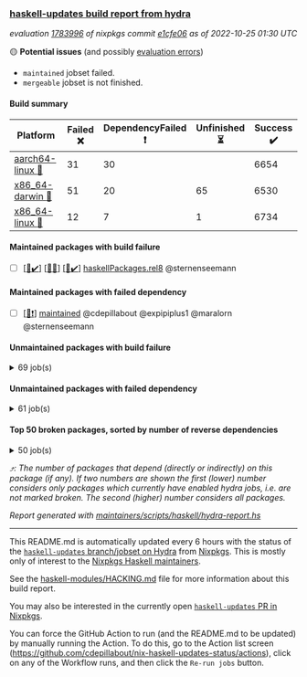 ### [haskell-updates build report from hydra](https://hydra.nixos.org/jobset/nixpkgs/haskell-updates)
*evaluation [1783996](https://hydra.nixos.org/eval/1783996) of nixpkgs commit [e1cfe06](https://github.com/NixOS/nixpkgs/commits/e1cfe064a88da8571044ad13b4c84d021cc6695a) as of 2022-10-25 01:30 UTC*

:yellow_circle: **Potential issues** (and possibly [evaluation errors](https://hydra.nixos.org/jobset/nixpkgs/haskell-updates))
  * `maintained` jobset failed.
  * `mergeable` jobset is not finished.

#### Build summary

 | Platform | Failed :x: | DependencyFailed :heavy_exclamation_mark: | Unfinished :hourglass_flowing_sand: | Success :heavy_check_mark: | 
 | --- | --- | --- | --- | --- | 
 | [aarch64-linux :iphone:](https://hydra.nixos.org/eval/1783996?filter=.aarch64-linux) | 31 | 30 |  | 6654 | 
 | [x86_64-darwin :apple:](https://hydra.nixos.org/eval/1783996?filter=.x86_64-darwin) | 51 | 20 | 65 | 6530 | 
 | [x86_64-linux :penguin:](https://hydra.nixos.org/eval/1783996?filter=.x86_64-linux) | 12 | 7 | 1 | 6734 | 
#### Maintained packages with build failure
- [ ] [[:iphone::heavy_check_mark:]](https://hydra.nixos.org/build/196421807) [[:apple::x:]](https://hydra.nixos.org/build/196413209) [[:penguin::heavy_check_mark:]](https://hydra.nixos.org/build/196423566) [haskellPackages.rel8](https://hydra.nixos.org/eval/1783996?filter=haskellPackages.rel8) @sternenseemann
#### Maintained packages with failed dependency
- [ ] [[:penguin::heavy_exclamation_mark:]](https://hydra.nixos.org/build/196426878) [maintained](https://hydra.nixos.org/eval/1783996?filter=maintained) @cdepillabout @expipiplus1 @maralorn @sternenseemann
#### Unmaintained packages with build failure
<details><summary>69 job(s) </summary>

- [ ] [[:iphone::x:]](https://hydra.nixos.org/build/196419181) [[:apple::heavy_check_mark:]](https://hydra.nixos.org/build/196410503) [[:penguin::heavy_check_mark:]](https://hydra.nixos.org/build/196413801) [haskellPackages.OrderedBits](https://hydra.nixos.org/eval/1783996?filter=haskellPackages.OrderedBits)  :arrow_heading_up: 5 | 36
- [ ] [[:iphone::heavy_check_mark:]](https://hydra.nixos.org/build/196404777) [[:apple::x:]](https://hydra.nixos.org/build/196416838) [[:penguin::heavy_check_mark:]](https://hydra.nixos.org/build/196420870) [haskellPackages.persistent-postgresql](https://hydra.nixos.org/eval/1783996?filter=haskellPackages.persistent-postgresql)  :arrow_heading_up: 5 | 24
- [ ] [[:iphone::x:]](https://hydra.nixos.org/build/196410164) [[:apple::heavy_check_mark:]](https://hydra.nixos.org/build/196411832) [[:penguin::heavy_check_mark:]](https://hydra.nixos.org/build/196412240) [haskellPackages.hw-json-simd](https://hydra.nixos.org/eval/1783996?filter=haskellPackages.hw-json-simd)  :arrow_heading_up: 4 | 8
- [ ] [[:iphone::x:]](https://hydra.nixos.org/build/196404666) [[:apple::heavy_check_mark:]](https://hydra.nixos.org/build/196419446) [[:penguin::heavy_check_mark:]](https://hydra.nixos.org/build/196404874) [haskellPackages.hw-simd](https://hydra.nixos.org/eval/1783996?filter=haskellPackages.hw-simd)  :arrow_heading_up: 4 | 8
- [ ] [[:iphone::x:]](https://hydra.nixos.org/build/196424852) [[:apple::x:]](https://hydra.nixos.org/build/196404831) [[:penguin::x:]](https://hydra.nixos.org/build/196419990) [haskellPackages.country](https://hydra.nixos.org/eval/1783996?filter=haskellPackages.country)  :arrow_heading_up: 2 | 2
- [ ] [[:iphone::x:]](https://hydra.nixos.org/build/196416598) [[:apple::heavy_check_mark:]](https://hydra.nixos.org/build/196421182) [[:penguin::heavy_check_mark:]](https://hydra.nixos.org/build/196423117) [haskellPackages.long-double](https://hydra.nixos.org/eval/1783996?filter=haskellPackages.long-double)  :arrow_heading_up: 2 | 2
- [ ] [[:iphone::x:]](https://hydra.nixos.org/build/196414531) [[:apple::x:]](https://hydra.nixos.org/build/196416009) [[:penguin::x:]](https://hydra.nixos.org/build/196412909) [haskellPackages.om-http](https://hydra.nixos.org/eval/1783996?filter=haskellPackages.om-http)  :arrow_heading_up: 2 | 2
- [ ] [[:iphone::x:]](https://hydra.nixos.org/build/196410842) [[:apple::x:]](https://hydra.nixos.org/build/196409180) [[:penguin::heavy_check_mark:]](https://hydra.nixos.org/build/196421434) [haskellPackages.quic](https://hydra.nixos.org/eval/1783996?filter=haskellPackages.quic)  :arrow_heading_up: 2 | 2
- [ ] [[:iphone::x:]](https://hydra.nixos.org/build/196406329) [[:apple::heavy_check_mark:]](https://hydra.nixos.org/build/196406423) [[:penguin::heavy_check_mark:]](https://hydra.nixos.org/build/196424340) [haskellPackages.freetype2](https://hydra.nixos.org/eval/1783996?filter=haskellPackages.freetype2)  :arrow_heading_up: 1 | 8
- [ ] [[:iphone::x:]](https://hydra.nixos.org/build/196409748) [[:apple::x:]](https://hydra.nixos.org/build/196406980) [[:penguin::x:]](https://hydra.nixos.org/build/196414889) [haskellPackages.union](https://hydra.nixos.org/eval/1783996?filter=haskellPackages.union)  :arrow_heading_up: 1 | 3
- [ ] [[:iphone::x:]](https://hydra.nixos.org/build/196419959) [[:apple::x:]](https://hydra.nixos.org/build/196405842) [[:penguin::heavy_check_mark:]](https://hydra.nixos.org/build/196420157) [haskellPackages.easytensor](https://hydra.nixos.org/eval/1783996?filter=haskellPackages.easytensor)  :arrow_heading_up: 1 | 1
- [ ] [[:iphone::x:]](https://hydra.nixos.org/build/196421209) [[:apple::x:]](https://hydra.nixos.org/build/196417133) [[:penguin::x:]](https://hydra.nixos.org/build/196414810) [haskellPackages.hoauth2-providers](https://hydra.nixos.org/eval/1783996?filter=haskellPackages.hoauth2-providers)  :arrow_heading_up: 1 | 1
- [ ] [[:iphone::x:]](https://hydra.nixos.org/build/196407823) [[:apple::heavy_check_mark:]](https://hydra.nixos.org/build/196413034) [[:penguin::heavy_check_mark:]](https://hydra.nixos.org/build/196419521) [haskellPackages.nlopt-haskell](https://hydra.nixos.org/eval/1783996?filter=haskellPackages.nlopt-haskell)  :arrow_heading_up: 1 | 1
- [ ] [[:iphone::heavy_check_mark:]](https://hydra.nixos.org/build/196404810) [[:apple::x:]](https://hydra.nixos.org/build/196411527) [[:penguin::heavy_check_mark:]](https://hydra.nixos.org/build/196417910) [haskellPackages.om-time](https://hydra.nixos.org/eval/1783996?filter=haskellPackages.om-time)  :arrow_heading_up: 1 | 1
- [ ] [[:iphone::x:]](https://hydra.nixos.org/build/196423680) [[:apple::hourglass_flowing_sand:]](https://hydra.nixos.org/build/196422816) [[:penguin::heavy_check_mark:]](https://hydra.nixos.org/build/196421172) [haskellPackages.swisstable](https://hydra.nixos.org/eval/1783996?filter=haskellPackages.swisstable)  :arrow_heading_up: 1 | 1
- [ ] [[:iphone::x:]](https://hydra.nixos.org/build/196405687) [[:apple::heavy_check_mark:]](https://hydra.nixos.org/build/196408197) [[:penguin::heavy_check_mark:]](https://hydra.nixos.org/build/196422914) [haskellPackages.unicode-properties](https://hydra.nixos.org/eval/1783996?filter=haskellPackages.unicode-properties)  :arrow_heading_up: 1 | 1
- [ ] [[:iphone::x:]](https://hydra.nixos.org/build/196414378) [[:apple::heavy_check_mark:]](https://hydra.nixos.org/build/196413912) [[:penguin::heavy_check_mark:]](https://hydra.nixos.org/build/196410936) [haskellPackages.flatparse](https://hydra.nixos.org/eval/1783996?filter=haskellPackages.flatparse)  :arrow_heading_up: 0 | 15
- [ ] [[:iphone::x:]](https://hydra.nixos.org/build/196411763) [[:apple::x:]](https://hydra.nixos.org/build/196417019) [[:penguin::x:]](https://hydra.nixos.org/build/196405427) [haskellPackages.incipit](https://hydra.nixos.org/eval/1783996?filter=haskellPackages.incipit)  :arrow_heading_up: 0 | 11
- [ ] [[:iphone::heavy_check_mark:]](https://hydra.nixos.org/build/196405726) [[:apple::x:]](https://hydra.nixos.org/build/196420513) [[:penguin::heavy_check_mark:]](https://hydra.nixos.org/build/196421587) [haskellPackages.PyF](https://hydra.nixos.org/eval/1783996?filter=haskellPackages.PyF)  :arrow_heading_up: 0 | 4
- [ ] [[:iphone::heavy_check_mark:]](https://hydra.nixos.org/build/196404311) [[:apple::x:]](https://hydra.nixos.org/build/196404661) [[:penguin::heavy_check_mark:]](https://hydra.nixos.org/build/196404870) [haskellPackages.hmidi](https://hydra.nixos.org/eval/1783996?filter=haskellPackages.hmidi)  :arrow_heading_up: 0 | 4
- [ ] [[:iphone::heavy_check_mark:]](https://hydra.nixos.org/build/196404780) [[:apple::x:]](https://hydra.nixos.org/build/196406613) [[:penguin::heavy_check_mark:]](https://hydra.nixos.org/build/196407410) [haskellPackages.json-rpc](https://hydra.nixos.org/eval/1783996?filter=haskellPackages.json-rpc)  :arrow_heading_up: 0 | 2
- [ ] [[:iphone::heavy_check_mark:]](https://hydra.nixos.org/build/196414516) [[:apple::x:]](https://hydra.nixos.org/build/196405282) [[:penguin::heavy_check_mark:]](https://hydra.nixos.org/build/196409937) [haskellPackages.posix-socket](https://hydra.nixos.org/eval/1783996?filter=haskellPackages.posix-socket)  :arrow_heading_up: 0 | 2
- [ ] [[:iphone::heavy_check_mark:]](https://hydra.nixos.org/build/196420329) [[:apple::x:]](https://hydra.nixos.org/build/196420237) [[:penguin::heavy_check_mark:]](https://hydra.nixos.org/build/196415426) [haskellPackages.hamid](https://hydra.nixos.org/eval/1783996?filter=haskellPackages.hamid)  :arrow_heading_up: 0 | 1
- [ ] [[:iphone::heavy_check_mark:]](https://hydra.nixos.org/build/196421142) [[:apple::x:]](https://hydra.nixos.org/build/196406128) [[:penguin::heavy_check_mark:]](https://hydra.nixos.org/build/196414969) [haskellPackages.hmatrix-morpheus](https://hydra.nixos.org/eval/1783996?filter=haskellPackages.hmatrix-morpheus)  :arrow_heading_up: 0 | 1
- [ ] [[:iphone::heavy_check_mark:]](https://hydra.nixos.org/build/196414104) [[:apple::x:]](https://hydra.nixos.org/build/196419330) [[:penguin::heavy_check_mark:]](https://hydra.nixos.org/build/196405530) [haskellPackages.huckleberry](https://hydra.nixos.org/eval/1783996?filter=haskellPackages.huckleberry)  :arrow_heading_up: 0 | 1
- [ ] [[:iphone::x:]](https://hydra.nixos.org/build/196409957) [[:apple::heavy_check_mark:]](https://hydra.nixos.org/build/196410800) [[:penguin::heavy_check_mark:]](https://hydra.nixos.org/build/196406050) [haskellPackages.picosat](https://hydra.nixos.org/eval/1783996?filter=haskellPackages.picosat)  :arrow_heading_up: 0 | 1
- [ ] [[:iphone::heavy_check_mark:]](https://hydra.nixos.org/build/196422932) [[:apple::x:]](https://hydra.nixos.org/build/196417135) [[:penguin::heavy_check_mark:]](https://hydra.nixos.org/build/196404538) [haskellPackages.select](https://hydra.nixos.org/eval/1783996?filter=haskellPackages.select)  :arrow_heading_up: 0 | 1
- [ ] [[:iphone::heavy_check_mark:]](https://hydra.nixos.org/build/196422763) [[:apple::x:]](https://hydra.nixos.org/build/196404284) [[:penguin::heavy_check_mark:]](https://hydra.nixos.org/build/196421351) [haskellPackages.sysinfo](https://hydra.nixos.org/eval/1783996?filter=haskellPackages.sysinfo)  :arrow_heading_up: 0 | 1
- [ ] [[:iphone::heavy_check_mark:]](https://hydra.nixos.org/build/196405836) [[:apple::x:]](https://hydra.nixos.org/build/196404298) [[:penguin::heavy_check_mark:]](https://hydra.nixos.org/build/196407756) [haskellPackages.FractalArt](https://hydra.nixos.org/eval/1783996?filter=haskellPackages.FractalArt) 
- [ ] [[:iphone::x:]](https://hydra.nixos.org/build/196405484) [[:apple::heavy_check_mark:]](https://hydra.nixos.org/build/196407541) [[:penguin::heavy_check_mark:]](https://hydra.nixos.org/build/196409984) [haskellPackages.HsASA](https://hydra.nixos.org/eval/1783996?filter=haskellPackages.HsASA) 
- [ ] [[:iphone::x:]](https://hydra.nixos.org/build/196415896) [[:apple::x:]](https://hydra.nixos.org/build/196417770) [[:penguin::x:]](https://hydra.nixos.org/build/196413483) [haskellPackages.brick-panes](https://hydra.nixos.org/eval/1783996?filter=haskellPackages.brick-panes) 
- [ ] [[:iphone::heavy_check_mark:]](https://hydra.nixos.org/build/196414727) [[:apple::x:]](https://hydra.nixos.org/build/196417614) [[:penguin::heavy_check_mark:]](https://hydra.nixos.org/build/196422839) [haskellPackages.chiphunk](https://hydra.nixos.org/eval/1783996?filter=haskellPackages.chiphunk) 
- [ ] [[:iphone::x:]](https://hydra.nixos.org/build/196414618) [[:apple::heavy_check_mark:]](https://hydra.nixos.org/build/196407281) [[:penguin::heavy_check_mark:]](https://hydra.nixos.org/build/196410128) [haskellPackages.comfort-fftw](https://hydra.nixos.org/eval/1783996?filter=haskellPackages.comfort-fftw) 
- [ ] [[:iphone::heavy_check_mark:]](https://hydra.nixos.org/build/196406840) [[:apple::x:]](https://hydra.nixos.org/build/196412815) [[:penguin::heavy_check_mark:]](https://hydra.nixos.org/build/196420983) [haskellPackages.fudgets](https://hydra.nixos.org/eval/1783996?filter=haskellPackages.fudgets) 
- [ ] [[:apple::x:]](https://hydra.nixos.org/build/196409032) [haskellPackages.gi-gtkosxapplication](https://hydra.nixos.org/eval/1783996?filter=haskellPackages.gi-gtkosxapplication) 
- [ ] [[:iphone::x:]](https://hydra.nixos.org/build/196411975) [[:penguin::heavy_check_mark:]](https://hydra.nixos.org/build/196415100) [haskellPackages.gnome-keyring](https://hydra.nixos.org/eval/1783996?filter=haskellPackages.gnome-keyring) 
- [ ] [[:apple::x:]](https://hydra.nixos.org/build/196411014) [haskellPackages.gtk-mac-integration](https://hydra.nixos.org/eval/1783996?filter=haskellPackages.gtk-mac-integration) 
- [ ] [[:iphone::heavy_check_mark:]](https://hydra.nixos.org/build/196406571) [[:apple::x:]](https://hydra.nixos.org/build/196419762) [[:penguin::heavy_check_mark:]](https://hydra.nixos.org/build/196423902) [haskellPackages.gtk-traymanager](https://hydra.nixos.org/eval/1783996?filter=haskellPackages.gtk-traymanager) 
- [ ] [[:iphone::heavy_check_mark:]](https://hydra.nixos.org/build/196404881) [[:apple::x:]](https://hydra.nixos.org/build/196405673) [[:penguin::heavy_check_mark:]](https://hydra.nixos.org/build/196418904) [haskellPackages.hasql-th](https://hydra.nixos.org/eval/1783996?filter=haskellPackages.hasql-th) 
- [ ] [[:iphone::heavy_check_mark:]](https://hydra.nixos.org/build/196423052) [[:apple::x:]](https://hydra.nixos.org/build/196414907) [[:penguin::heavy_check_mark:]](https://hydra.nixos.org/build/196416429) [haskellPackages.hid](https://hydra.nixos.org/eval/1783996?filter=haskellPackages.hid) 
- [ ] [[:iphone::heavy_check_mark:]](https://hydra.nixos.org/build/196415496) [[:apple::x:]](https://hydra.nixos.org/build/196405774) [[:penguin::heavy_check_mark:]](https://hydra.nixos.org/build/196415190) [haskellPackages.highlight](https://hydra.nixos.org/eval/1783996?filter=haskellPackages.highlight) 
- [ ] [[:iphone::x:]](https://hydra.nixos.org/build/196406900) [[:apple::hourglass_flowing_sand:]](https://hydra.nixos.org/build/196411967) [[:penguin::x:]](https://hydra.nixos.org/build/196404695) [haskellPackages.hslua-list](https://hydra.nixos.org/eval/1783996?filter=haskellPackages.hslua-list) 
- [ ] [[:iphone::heavy_check_mark:]](https://hydra.nixos.org/build/196419952) [[:apple::x:]](https://hydra.nixos.org/build/196408502) [[:penguin::heavy_check_mark:]](https://hydra.nixos.org/build/196404381) [haskellPackages.hsshellscript](https://hydra.nixos.org/eval/1783996?filter=haskellPackages.hsshellscript) 
- [ ] [[:iphone::x:]](https://hydra.nixos.org/build/196413166) [[:apple::x:]](https://hydra.nixos.org/build/196406507) [[:penguin::x:]](https://hydra.nixos.org/build/196413743) [haskellPackages.hxmppc](https://hydra.nixos.org/eval/1783996?filter=haskellPackages.hxmppc) 
- [ ] [[:iphone::heavy_check_mark:]](https://hydra.nixos.org/build/196417965) [[:apple::x:]](https://hydra.nixos.org/build/196409735) [[:penguin::heavy_check_mark:]](https://hydra.nixos.org/build/196422092) [haskellPackages.ipcvar](https://hydra.nixos.org/eval/1783996?filter=haskellPackages.ipcvar) 
- [ ] [[:iphone::x:]](https://hydra.nixos.org/build/196420225) [[:apple::heavy_check_mark:]](https://hydra.nixos.org/build/196421431) [[:penguin::heavy_check_mark:]](https://hydra.nixos.org/build/196420524) [haskellPackages.jammittools](https://hydra.nixos.org/eval/1783996?filter=haskellPackages.jammittools) 
- [ ] [[:apple::x:]](https://hydra.nixos.org/build/196406605) [haskellPackages.kqueue](https://hydra.nixos.org/eval/1783996?filter=haskellPackages.kqueue) 
- [ ] [[:iphone::heavy_check_mark:]](https://hydra.nixos.org/build/196423701) [[:apple::x:]](https://hydra.nixos.org/build/196418472) [[:penguin::heavy_check_mark:]](https://hydra.nixos.org/build/196424451) [haskellPackages.linux-framebuffer](https://hydra.nixos.org/eval/1783996?filter=haskellPackages.linux-framebuffer) 
- [ ] [[:iphone::heavy_check_mark:]](https://hydra.nixos.org/build/196415646) [[:apple::x:]](https://hydra.nixos.org/build/196413167) [[:penguin::heavy_check_mark:]](https://hydra.nixos.org/build/196414637) [haskellPackages.mediawiki2latex](https://hydra.nixos.org/eval/1783996?filter=haskellPackages.mediawiki2latex) 
- [ ] [[:iphone::heavy_check_mark:]](https://hydra.nixos.org/build/196419744) [[:apple::x:]](https://hydra.nixos.org/build/196413047) [[:penguin::heavy_check_mark:]](https://hydra.nixos.org/build/196412621) [haskellPackages.memfd](https://hydra.nixos.org/eval/1783996?filter=haskellPackages.memfd) 
- [ ] [[:iphone::heavy_check_mark:]](https://hydra.nixos.org/build/196421754) [[:apple::x:]](https://hydra.nixos.org/build/196409698) [[:penguin::heavy_check_mark:]](https://hydra.nixos.org/build/196411825) [haskellPackages.mercury-api](https://hydra.nixos.org/eval/1783996?filter=haskellPackages.mercury-api) 
- [ ] [[:iphone::x:]](https://hydra.nixos.org/build/196420356) [[:apple::hourglass_flowing_sand:]](https://hydra.nixos.org/build/196421409) [[:penguin::x:]](https://hydra.nixos.org/build/196416775) [haskellPackages.named-binary-tag](https://hydra.nixos.org/eval/1783996?filter=haskellPackages.named-binary-tag) 
- [ ] [[:iphone::heavy_check_mark:]](https://hydra.nixos.org/build/196415254) [[:apple::x:]](https://hydra.nixos.org/build/196407929) [[:penguin::heavy_check_mark:]](https://hydra.nixos.org/build/196413491) [haskellPackages.nix-serve-ng](https://hydra.nixos.org/eval/1783996?filter=haskellPackages.nix-serve-ng) 
- [ ] [[:iphone::heavy_check_mark:]](https://hydra.nixos.org/build/196418636) [[:apple::x:]](https://hydra.nixos.org/build/196414940) [[:penguin::heavy_check_mark:]](https://hydra.nixos.org/build/196405244) [haskellPackages.phatsort](https://hydra.nixos.org/eval/1783996?filter=haskellPackages.phatsort) 
- [ ] [[:iphone::heavy_check_mark:]](https://hydra.nixos.org/build/196420631) [[:apple::x:]](https://hydra.nixos.org/build/196412790) [[:penguin::heavy_check_mark:]](https://hydra.nixos.org/build/196413895) [haskellPackages.ping-wrapper](https://hydra.nixos.org/eval/1783996?filter=haskellPackages.ping-wrapper) 
- [ ] [[:iphone::heavy_check_mark:]](https://hydra.nixos.org/build/196415295) [[:apple::x:]](https://hydra.nixos.org/build/196418054) [[:penguin::heavy_check_mark:]](https://hydra.nixos.org/build/196415808) [haskellPackages.procex](https://hydra.nixos.org/eval/1783996?filter=haskellPackages.procex) 
- [ ] [[:iphone::x:]](https://hydra.nixos.org/build/196419980) [[:apple::x:]](https://hydra.nixos.org/build/196415687) [[:penguin::x:]](https://hydra.nixos.org/build/196417900) [haskellPackages.quickcheck-lockstep](https://hydra.nixos.org/eval/1783996?filter=haskellPackages.quickcheck-lockstep) 
- [ ] [[:iphone::x:]](https://hydra.nixos.org/build/196411469) [[:apple::heavy_check_mark:]](https://hydra.nixos.org/build/196420163) [[:penguin::heavy_check_mark:]](https://hydra.nixos.org/build/196407467) [haskellPackages.risc386](https://hydra.nixos.org/eval/1783996?filter=haskellPackages.risc386) 
- [ ] [[:iphone::heavy_check_mark:]](https://hydra.nixos.org/build/196419908) [[:apple::x:]](https://hydra.nixos.org/build/196413327) [[:penguin::heavy_check_mark:]](https://hydra.nixos.org/build/196409061) [haskellPackages.sfml-audio](https://hydra.nixos.org/eval/1783996?filter=haskellPackages.sfml-audio) 
- [ ] [[:iphone::heavy_check_mark:]](https://hydra.nixos.org/build/196412072) [[:apple::x:]](https://hydra.nixos.org/build/196415307) [[:penguin::heavy_check_mark:]](https://hydra.nixos.org/build/196410900) [haskellPackages.shared-memory](https://hydra.nixos.org/eval/1783996?filter=haskellPackages.shared-memory) 
- [ ] [[:iphone::x:]](https://hydra.nixos.org/build/196416387) [[:apple::hourglass_flowing_sand:]](https://hydra.nixos.org/build/196423172) [[:penguin::heavy_check_mark:]](https://hydra.nixos.org/build/196413707) [haskellPackages.slugify](https://hydra.nixos.org/eval/1783996?filter=haskellPackages.slugify) 
- [ ] [[:iphone::x:]](https://hydra.nixos.org/build/196424322) [[:apple::x:]](https://hydra.nixos.org/build/196411723) [[:penguin::x:]](https://hydra.nixos.org/build/196416287) [haskellPackages.swarm](https://hydra.nixos.org/eval/1783996?filter=haskellPackages.swarm) 
- [ ] [[:iphone::heavy_check_mark:]](https://hydra.nixos.org/build/196415161) [[:apple::x:]](https://hydra.nixos.org/build/196419440) [[:penguin::heavy_check_mark:]](https://hydra.nixos.org/build/196407591) [haskellPackages.tailfile-hinotify](https://hydra.nixos.org/eval/1783996?filter=haskellPackages.tailfile-hinotify) 
- [ ] [[:iphone::x:]](https://hydra.nixos.org/build/196422334) [[:apple::x:]](https://hydra.nixos.org/build/196418406) [[:penguin::x:]](https://hydra.nixos.org/build/196421460) [haskellPackages.test-lib](https://hydra.nixos.org/eval/1783996?filter=haskellPackages.test-lib) 
- [ ] [[:iphone::x:]](https://hydra.nixos.org/build/196413795) [[:apple::heavy_check_mark:]](https://hydra.nixos.org/build/196414695) [[:penguin::heavy_check_mark:]](https://hydra.nixos.org/build/196416632) [haskellPackages.wiringPi](https://hydra.nixos.org/eval/1783996?filter=haskellPackages.wiringPi) 
- [ ] [[:iphone::heavy_check_mark:]](https://hydra.nixos.org/build/196411339) [[:apple::x:]](https://hydra.nixos.org/build/196406099) [[:penguin::heavy_check_mark:]](https://hydra.nixos.org/build/196416612) [haskellPackages.xmonad-utils](https://hydra.nixos.org/eval/1783996?filter=haskellPackages.xmonad-utils) 
- [ ] [[:iphone::heavy_check_mark:]](https://hydra.nixos.org/build/196416033) [[:apple::x:]](https://hydra.nixos.org/build/196415892) [[:penguin::heavy_check_mark:]](https://hydra.nixos.org/build/196405200) [haskellPackages.yoga](https://hydra.nixos.org/eval/1783996?filter=haskellPackages.yoga) 
- [ ] [[:iphone::heavy_check_mark:]](https://hydra.nixos.org/build/196413019) [[:apple::x:]](https://hydra.nixos.org/build/196410691) [[:penguin::heavy_check_mark:]](https://hydra.nixos.org/build/196414757) [haskellPackages.zot](https://hydra.nixos.org/eval/1783996?filter=haskellPackages.zot) 
- [ ] [[:iphone::heavy_check_mark:]](https://hydra.nixos.org/build/196423616) [[:apple::x:]](https://hydra.nixos.org/build/196419599) [[:penguin::heavy_check_mark:]](https://hydra.nixos.org/build/196404486) [haskellPackages.zxcvbn-c](https://hydra.nixos.org/eval/1783996?filter=haskellPackages.zxcvbn-c) 
</details>

#### Unmaintained packages with failed dependency
<details><summary>61 job(s) </summary>

- [ ] [[:iphone::heavy_check_mark:]](https://hydra.nixos.org/build/196417357) [[:apple::heavy_exclamation_mark:]](https://hydra.nixos.org/build/196416817) [[:penguin::heavy_check_mark:]](https://hydra.nixos.org/build/196423706) [haskellPackages.esqueleto](https://hydra.nixos.org/eval/1783996?filter=haskellPackages.esqueleto)  :arrow_heading_up: 5 | 22
- [ ] [[:iphone::heavy_exclamation_mark:]](https://hydra.nixos.org/build/196416061) [[:apple::heavy_check_mark:]](https://hydra.nixos.org/build/196420657) [[:penguin::heavy_check_mark:]](https://hydra.nixos.org/build/196404375) [haskellPackages.PrimitiveArray](https://hydra.nixos.org/eval/1783996?filter=haskellPackages.PrimitiveArray)  :arrow_heading_up: 4 | 35
- [ ] [hpack](https://hydra.nixos.org/eval/1783996?filter=hpack)  :arrow_heading_up: 4 | 14
  - [[:iphone::heavy_check_mark:]](https://hydra.nixos.org/build/196410349) [[:apple::heavy_check_mark:]](https://hydra.nixos.org/build/196422628) [[:penguin::heavy_check_mark:]](https://hydra.nixos.org/build/196404708) [toplevel](https://hydra.nixos.org/eval/1783996?filter=hpack)
  - [[:iphone::heavy_check_mark:]](https://hydra.nixos.org/build/196413270) [[:apple::heavy_check_mark:]](https://hydra.nixos.org/build/196422105) [[:penguin::heavy_check_mark:]](https://hydra.nixos.org/build/196420330) [haskell.packages.ghc8107](https://hydra.nixos.org/eval/1783996?filter=haskell.packages.ghc8107.hpack)
  - [[:iphone::heavy_check_mark:]](https://hydra.nixos.org/build/196412578) [[:apple::heavy_check_mark:]](https://hydra.nixos.org/build/196421947) [[:penguin::heavy_check_mark:]](https://hydra.nixos.org/build/196413020) [haskell.packages.ghc884](https://hydra.nixos.org/eval/1783996?filter=haskell.packages.ghc884.hpack)
  - [[:iphone::heavy_check_mark:]](https://hydra.nixos.org/build/196421895) [[:apple::heavy_check_mark:]](https://hydra.nixos.org/build/196415491) [[:penguin::heavy_check_mark:]](https://hydra.nixos.org/build/196408410) [haskell.packages.ghc902](https://hydra.nixos.org/eval/1783996?filter=haskell.packages.ghc902.hpack)
  - [[:iphone::heavy_check_mark:]](https://hydra.nixos.org/build/196417023) [[:apple::heavy_check_mark:]](https://hydra.nixos.org/build/196413192) [[:penguin::heavy_check_mark:]](https://hydra.nixos.org/build/196404905) [haskell.packages.ghc924](https://hydra.nixos.org/eval/1783996?filter=haskell.packages.ghc924.hpack)
  - [[:iphone::heavy_exclamation_mark:]](https://hydra.nixos.org/build/196418155) [[:apple::hourglass_flowing_sand:]](https://hydra.nixos.org/build/196423985) [[:penguin::heavy_check_mark:]](https://hydra.nixos.org/build/196408177) [haskell.packages.ghc942](https://hydra.nixos.org/eval/1783996?filter=haskell.packages.ghc942.hpack)
  - [[:iphone::heavy_check_mark:]](https://hydra.nixos.org/build/196422379) [[:apple::heavy_check_mark:]](https://hydra.nixos.org/build/196419683) [[:penguin::heavy_check_mark:]](https://hydra.nixos.org/build/196404998) [haskellPackages](https://hydra.nixos.org/eval/1783996?filter=haskellPackages.hpack)
- [ ] [[:iphone::heavy_exclamation_mark:]](https://hydra.nixos.org/build/196418651) [[:apple::heavy_check_mark:]](https://hydra.nixos.org/build/196416044) [[:penguin::heavy_check_mark:]](https://hydra.nixos.org/build/196406499) [haskellPackages.BiobaseTypes](https://hydra.nixos.org/eval/1783996?filter=haskellPackages.BiobaseTypes)  :arrow_heading_up: 3 | 21
- [ ] [[:iphone::heavy_exclamation_mark:]](https://hydra.nixos.org/build/196420190) [[:apple::heavy_check_mark:]](https://hydra.nixos.org/build/196416211) [[:penguin::heavy_check_mark:]](https://hydra.nixos.org/build/196418220) [haskellPackages.hw-json-standard-cursor](https://hydra.nixos.org/eval/1783996?filter=haskellPackages.hw-json-standard-cursor)  :arrow_heading_up: 2 | 6
- [ ] [[:iphone::heavy_exclamation_mark:]](https://hydra.nixos.org/build/196424186) [[:apple::heavy_check_mark:]](https://hydra.nixos.org/build/196414471) [[:penguin::heavy_check_mark:]](https://hydra.nixos.org/build/196417378) [haskellPackages.hw-json-simple-cursor](https://hydra.nixos.org/eval/1783996?filter=haskellPackages.hw-json-simple-cursor)  :arrow_heading_up: 2 | 4
- [ ] [[:iphone::heavy_exclamation_mark:]](https://hydra.nixos.org/build/196418713) [[:apple::heavy_check_mark:]](https://hydra.nixos.org/build/196420289) [[:penguin::heavy_check_mark:]](https://hydra.nixos.org/build/196413517) [haskellPackages.BiobaseENA](https://hydra.nixos.org/eval/1783996?filter=haskellPackages.BiobaseENA)  :arrow_heading_up: 1 | 18
- [ ] [hoogle](https://hydra.nixos.org/eval/1783996?filter=hoogle)  :arrow_heading_up: 1 | 3
  - [[:iphone::heavy_check_mark:]](https://hydra.nixos.org/build/196422115) [[:apple::heavy_check_mark:]](https://hydra.nixos.org/build/196405881) [[:penguin::heavy_check_mark:]](https://hydra.nixos.org/build/196423603) [haskell.packages.ghc8107](https://hydra.nixos.org/eval/1783996?filter=haskell.packages.ghc8107.hoogle)
  - [[:iphone::heavy_check_mark:]](https://hydra.nixos.org/build/196422786) [[:apple::heavy_check_mark:]](https://hydra.nixos.org/build/196414447) [[:penguin::heavy_check_mark:]](https://hydra.nixos.org/build/196422971) [haskell.packages.ghc884](https://hydra.nixos.org/eval/1783996?filter=haskell.packages.ghc884.hoogle)
  - [[:iphone::heavy_check_mark:]](https://hydra.nixos.org/build/196418055) [[:apple::heavy_check_mark:]](https://hydra.nixos.org/build/196420840) [[:penguin::heavy_check_mark:]](https://hydra.nixos.org/build/196407018) [haskell.packages.ghc902](https://hydra.nixos.org/eval/1783996?filter=haskell.packages.ghc902.hoogle)
  - [[:iphone::heavy_check_mark:]](https://hydra.nixos.org/build/196410717) [[:apple::heavy_check_mark:]](https://hydra.nixos.org/build/196404547) [[:penguin::heavy_check_mark:]](https://hydra.nixos.org/build/196416037) [haskell.packages.ghc924](https://hydra.nixos.org/eval/1783996?filter=haskell.packages.ghc924.hoogle)
  - [[:iphone::heavy_exclamation_mark:]](https://hydra.nixos.org/build/196417447) [[:apple::hourglass_flowing_sand:]](https://hydra.nixos.org/build/196420767) [[:penguin::heavy_check_mark:]](https://hydra.nixos.org/build/196412797) [haskell.packages.ghc942](https://hydra.nixos.org/eval/1783996?filter=haskell.packages.ghc942.hoogle)
  - [[:iphone::heavy_check_mark:]](https://hydra.nixos.org/build/196415131) [[:apple::heavy_check_mark:]](https://hydra.nixos.org/build/196408119) [[:penguin::heavy_check_mark:]](https://hydra.nixos.org/build/196421788) [haskellPackages](https://hydra.nixos.org/eval/1783996?filter=haskellPackages.hoogle)
- [ ] [[:iphone::heavy_exclamation_mark:]](https://hydra.nixos.org/build/196404383) [[:apple::heavy_check_mark:]](https://hydra.nixos.org/build/196414501) [[:penguin::heavy_check_mark:]](https://hydra.nixos.org/build/196419241) [haskellPackages.hw-json](https://hydra.nixos.org/eval/1783996?filter=haskellPackages.hw-json)  :arrow_heading_up: 1 | 3
- [ ] [[:iphone::heavy_exclamation_mark:]](https://hydra.nixos.org/build/196417524) [[:apple::heavy_exclamation_mark:]](https://hydra.nixos.org/build/196410882) [[:penguin::heavy_exclamation_mark:]](https://hydra.nixos.org/build/196417535) [haskellPackages.bcp47](https://hydra.nixos.org/eval/1783996?filter=haskellPackages.bcp47)  :arrow_heading_up: 1 | 1
- [ ] [[:iphone::heavy_exclamation_mark:]](https://hydra.nixos.org/build/196407642) [[:apple::heavy_exclamation_mark:]](https://hydra.nixos.org/build/196406100) [[:penguin::heavy_check_mark:]](https://hydra.nixos.org/build/196405639) [haskellPackages.http3](https://hydra.nixos.org/eval/1783996?filter=haskellPackages.http3)  :arrow_heading_up: 1 | 1
- [ ] [[:iphone::heavy_exclamation_mark:]](https://hydra.nixos.org/build/196411647) [[:apple::heavy_exclamation_mark:]](https://hydra.nixos.org/build/196408732) [[:penguin::heavy_exclamation_mark:]](https://hydra.nixos.org/build/196404618) [haskellPackages.om-kubernetes](https://hydra.nixos.org/eval/1783996?filter=haskellPackages.om-kubernetes)  :arrow_heading_up: 1 | 1
- [ ] [[:iphone::heavy_check_mark:]](https://hydra.nixos.org/build/196424401) [[:apple::heavy_exclamation_mark:]](https://hydra.nixos.org/build/196420045) [[:penguin::heavy_check_mark:]](https://hydra.nixos.org/build/196413468) [haskellPackages.persistent-postgresql-streaming](https://hydra.nixos.org/eval/1783996?filter=haskellPackages.persistent-postgresql-streaming)  :arrow_heading_up: 1 | 1
- [ ] [[:iphone::heavy_exclamation_mark:]](https://hydra.nixos.org/build/196406706) [[:apple::heavy_check_mark:]](https://hydra.nixos.org/build/196418453) [[:penguin::heavy_check_mark:]](https://hydra.nixos.org/build/196415598) [haskellPackages.BiobaseXNA](https://hydra.nixos.org/eval/1783996?filter=haskellPackages.BiobaseXNA)  :arrow_heading_up: 0 | 17
- [ ] [[:iphone::heavy_exclamation_mark:]](https://hydra.nixos.org/build/196413899) [[:apple::heavy_check_mark:]](https://hydra.nixos.org/build/196421376) [[:penguin::heavy_check_mark:]](https://hydra.nixos.org/build/196419235) [haskellPackages.BiobaseFasta](https://hydra.nixos.org/eval/1783996?filter=haskellPackages.BiobaseFasta)  :arrow_heading_up: 0 | 3
- [ ] [[:iphone::heavy_exclamation_mark:]](https://hydra.nixos.org/build/196415915) [[:apple::heavy_check_mark:]](https://hydra.nixos.org/build/196411921) [[:penguin::heavy_check_mark:]](https://hydra.nixos.org/build/196405221) [haskellPackages.hw-dsv](https://hydra.nixos.org/eval/1783996?filter=haskellPackages.hw-dsv)  :arrow_heading_up: 0 | 3
- [ ] [[:iphone::heavy_exclamation_mark:]](https://hydra.nixos.org/build/196424359) [[:apple::heavy_check_mark:]](https://hydra.nixos.org/build/196409394) [[:penguin::heavy_check_mark:]](https://hydra.nixos.org/build/196421150) [haskellPackages.hw-json-lens](https://hydra.nixos.org/eval/1783996?filter=haskellPackages.hw-json-lens)  :arrow_heading_up: 0 | 1
- [ ] [[:iphone::heavy_check_mark:]](https://hydra.nixos.org/build/196415144) [[:apple::heavy_exclamation_mark:]](https://hydra.nixos.org/build/196422804) [[:penguin::heavy_check_mark:]](https://hydra.nixos.org/build/196421232) [haskellPackages.snaplet-persistent](https://hydra.nixos.org/eval/1783996?filter=haskellPackages.snaplet-persistent)  :arrow_heading_up: 0 | 1
- [ ] [[:apple::heavy_exclamation_mark:]](https://hydra.nixos.org/build/196421393) [[:penguin::heavy_exclamation_mark:]](https://hydra.nixos.org/build/196420936) [haskellPackages.verifiable-expressions](https://hydra.nixos.org/eval/1783996?filter=haskellPackages.verifiable-expressions)  :arrow_heading_up: 0 | 1
- [ ] [[:iphone::heavy_exclamation_mark:]](https://hydra.nixos.org/build/196406130) [[:apple::heavy_check_mark:]](https://hydra.nixos.org/build/196421167) [[:penguin::heavy_check_mark:]](https://hydra.nixos.org/build/196414487) [haskellPackages.align-audio](https://hydra.nixos.org/eval/1783996?filter=haskellPackages.align-audio) 
- [ ] [[:iphone::heavy_exclamation_mark:]](https://hydra.nixos.org/build/196410568) [[:apple::heavy_exclamation_mark:]](https://hydra.nixos.org/build/196414551) [[:penguin::heavy_exclamation_mark:]](https://hydra.nixos.org/build/196405878) [haskellPackages.bcp47-orphans](https://hydra.nixos.org/eval/1783996?filter=haskellPackages.bcp47-orphans) 
- [ ] [cabal2nix-unstable](https://hydra.nixos.org/eval/1783996?filter=cabal2nix-unstable) 
  - [[:iphone::heavy_check_mark:]](https://hydra.nixos.org/build/196424937) [[:apple::hourglass_flowing_sand:]](https://hydra.nixos.org/build/196424947) [[:penguin::heavy_check_mark:]](https://hydra.nixos.org/build/196424934) [haskell.packages.ghc8107](https://hydra.nixos.org/eval/1783996?filter=haskell.packages.ghc8107.cabal2nix-unstable)
  - [[:iphone::heavy_check_mark:]](https://hydra.nixos.org/build/196424939) [[:apple::hourglass_flowing_sand:]](https://hydra.nixos.org/build/196424949) [[:penguin::heavy_check_mark:]](https://hydra.nixos.org/build/196424945) [haskell.packages.ghc884](https://hydra.nixos.org/eval/1783996?filter=haskell.packages.ghc884.cabal2nix-unstable)
  - [[:iphone::heavy_check_mark:]](https://hydra.nixos.org/build/196424935) [[:apple::heavy_check_mark:]](https://hydra.nixos.org/build/196424940) [[:penguin::heavy_check_mark:]](https://hydra.nixos.org/build/196424946) [haskell.packages.ghc902](https://hydra.nixos.org/eval/1783996?filter=haskell.packages.ghc902.cabal2nix-unstable)
  - [[:iphone::heavy_check_mark:]](https://hydra.nixos.org/build/196424930) [[:apple::heavy_check_mark:]](https://hydra.nixos.org/build/196424941) [[:penguin::heavy_check_mark:]](https://hydra.nixos.org/build/196424943) [haskell.packages.ghc924](https://hydra.nixos.org/eval/1783996?filter=haskell.packages.ghc924.cabal2nix-unstable)
  - [[:iphone::heavy_exclamation_mark:]](https://hydra.nixos.org/build/196424948) [[:apple::hourglass_flowing_sand:]](https://hydra.nixos.org/build/196424942) [[:penguin::heavy_check_mark:]](https://hydra.nixos.org/build/196424944) [haskell.packages.ghc942](https://hydra.nixos.org/eval/1783996?filter=haskell.packages.ghc942.cabal2nix-unstable)
  - [[:iphone::heavy_check_mark:]](https://hydra.nixos.org/build/196424936) [[:apple::heavy_check_mark:]](https://hydra.nixos.org/build/196424938) [[:penguin::heavy_check_mark:]](https://hydra.nixos.org/build/196424933) [haskellPackages](https://hydra.nixos.org/eval/1783996?filter=haskellPackages.cabal2nix-unstable)
- [ ] [[:iphone::heavy_exclamation_mark:]](https://hydra.nixos.org/build/196406227) [[:apple::heavy_exclamation_mark:]](https://hydra.nixos.org/build/196421655) [[:penguin::heavy_check_mark:]](https://hydra.nixos.org/build/196406293) [haskellPackages.easytensor-vulkan](https://hydra.nixos.org/eval/1783996?filter=haskellPackages.easytensor-vulkan) 
- [ ] [[:iphone::heavy_check_mark:]](https://hydra.nixos.org/build/196409286) [[:apple::heavy_exclamation_mark:]](https://hydra.nixos.org/build/196404435) [[:penguin::heavy_check_mark:]](https://hydra.nixos.org/build/196411930) [haskellPackages.espial](https://hydra.nixos.org/eval/1783996?filter=haskellPackages.espial) 
- [ ] [[:iphone::heavy_check_mark:]](https://hydra.nixos.org/build/196414835) [[:apple::heavy_exclamation_mark:]](https://hydra.nixos.org/build/196421081) [[:penguin::heavy_check_mark:]](https://hydra.nixos.org/build/196416236) [haskellPackages.esqueleto-streaming](https://hydra.nixos.org/eval/1783996?filter=haskellPackages.esqueleto-streaming) 
- [ ] [[:iphone::heavy_check_mark:]](https://hydra.nixos.org/build/196418284) [[:apple::heavy_exclamation_mark:]](https://hydra.nixos.org/build/196408785) [[:penguin::heavy_check_mark:]](https://hydra.nixos.org/build/196408260) [haskellPackages.experimenter](https://hydra.nixos.org/eval/1783996?filter=haskellPackages.experimenter) 
- [ ] [[:iphone::heavy_exclamation_mark:]](https://hydra.nixos.org/build/196422142) [[:apple::heavy_check_mark:]](https://hydra.nixos.org/build/196424131) [[:penguin::heavy_check_mark:]](https://hydra.nixos.org/build/196416860) [haskellPackages.harfbuzz-pure](https://hydra.nixos.org/eval/1783996?filter=haskellPackages.harfbuzz-pure) 
- [ ] [[:iphone::heavy_check_mark:]](https://hydra.nixos.org/build/196422478) [[:apple::heavy_exclamation_mark:]](https://hydra.nixos.org/build/196405678) [[:penguin::heavy_check_mark:]](https://hydra.nixos.org/build/196407874) [haskellPackages.heroku-persistent](https://hydra.nixos.org/eval/1783996?filter=haskellPackages.heroku-persistent) 
- [ ] [[:iphone::heavy_exclamation_mark:]](https://hydra.nixos.org/build/196411034) [[:apple::heavy_check_mark:]](https://hydra.nixos.org/build/196419255) [[:penguin::heavy_check_mark:]](https://hydra.nixos.org/build/196423954) [haskellPackages.hmatrix-nlopt](https://hydra.nixos.org/eval/1783996?filter=haskellPackages.hmatrix-nlopt) 
- [ ] [[:iphone::heavy_exclamation_mark:]](https://hydra.nixos.org/build/196424245) [[:apple::heavy_exclamation_mark:]](https://hydra.nixos.org/build/196423305) [[:penguin::heavy_exclamation_mark:]](https://hydra.nixos.org/build/196423322) [haskellPackages.hoauth2-providers-tutorial](https://hydra.nixos.org/eval/1783996?filter=haskellPackages.hoauth2-providers-tutorial) 
- [ ] [[:iphone::heavy_exclamation_mark:]](https://hydra.nixos.org/build/196421891) [[:apple::hourglass_flowing_sand:]](https://hydra.nixos.org/build/196411243) [[:penguin::heavy_check_mark:]](https://hydra.nixos.org/build/196414901) [haskellPackages.hs-swisstable-hashtables-class](https://hydra.nixos.org/eval/1783996?filter=haskellPackages.hs-swisstable-hashtables-class) 
- [ ] [[:iphone::heavy_exclamation_mark:]](https://hydra.nixos.org/build/196414958) [[:apple::heavy_check_mark:]](https://hydra.nixos.org/build/196418504) [[:penguin::heavy_check_mark:]](https://hydra.nixos.org/build/196405818) [haskellPackages.hw-simd-cli](https://hydra.nixos.org/eval/1783996?filter=haskellPackages.hw-simd-cli) 
- [ ] [[:iphone::heavy_exclamation_mark:]](https://hydra.nixos.org/build/196408744) [[:apple::heavy_exclamation_mark:]](https://hydra.nixos.org/build/196407451) [[:penguin::heavy_exclamation_mark:]](https://hydra.nixos.org/build/196423883) [haskellPackages.mywork](https://hydra.nixos.org/eval/1783996?filter=haskellPackages.mywork) 
- [ ] [[:iphone::heavy_check_mark:]](https://hydra.nixos.org/build/196417052) [[:apple::heavy_exclamation_mark:]](https://hydra.nixos.org/build/196415951) [[:penguin::heavy_check_mark:]](https://hydra.nixos.org/build/196418626) [haskellPackages.persistent-mtl](https://hydra.nixos.org/eval/1783996?filter=haskellPackages.persistent-mtl) 
- [ ] [[:iphone::heavy_check_mark:]](https://hydra.nixos.org/build/196413168) [[:apple::heavy_exclamation_mark:]](https://hydra.nixos.org/build/196420733) [[:penguin::heavy_check_mark:]](https://hydra.nixos.org/build/196420924) [haskellPackages.persistent-pagination](https://hydra.nixos.org/eval/1783996?filter=haskellPackages.persistent-pagination) 
- [ ] [[:iphone::heavy_check_mark:]](https://hydra.nixos.org/build/196416861) [[:apple::heavy_exclamation_mark:]](https://hydra.nixos.org/build/196406824) [[:penguin::heavy_check_mark:]](https://hydra.nixos.org/build/196415592) [haskellPackages.persistent-typed-db](https://hydra.nixos.org/eval/1783996?filter=haskellPackages.persistent-typed-db) 
- [ ] [[:iphone::heavy_exclamation_mark:]](https://hydra.nixos.org/build/196406939) [[:apple::heavy_check_mark:]](https://hydra.nixos.org/build/196422992) [[:penguin::heavy_check_mark:]](https://hydra.nixos.org/build/196422899) [haskellPackages.rounded](https://hydra.nixos.org/eval/1783996?filter=haskellPackages.rounded) 
- [ ] [[:iphone::heavy_exclamation_mark:]](https://hydra.nixos.org/build/196408895) [[:apple::heavy_check_mark:]](https://hydra.nixos.org/build/196405809) [[:penguin::heavy_check_mark:]](https://hydra.nixos.org/build/196411612) [haskellPackages.rounded-hw](https://hydra.nixos.org/eval/1783996?filter=haskellPackages.rounded-hw) 
- [ ] [[:iphone::heavy_exclamation_mark:]](https://hydra.nixos.org/build/196422097) [[:apple::heavy_check_mark:]](https://hydra.nixos.org/build/196424474) [[:penguin::heavy_check_mark:]](https://hydra.nixos.org/build/196413853) [haskellPackages.sound-collage](https://hydra.nixos.org/eval/1783996?filter=haskellPackages.sound-collage) 
- [ ] [[:iphone::heavy_exclamation_mark:]](https://hydra.nixos.org/build/196423771) [[:apple::heavy_check_mark:]](https://hydra.nixos.org/build/196420975) [[:penguin::heavy_check_mark:]](https://hydra.nixos.org/build/196420852) [haskellPackages.unicode-names](https://hydra.nixos.org/eval/1783996?filter=haskellPackages.unicode-names) 
- [ ] [[:iphone::heavy_exclamation_mark:]](https://hydra.nixos.org/build/196405261) [[:apple::heavy_exclamation_mark:]](https://hydra.nixos.org/build/196419877) [[:penguin::heavy_check_mark:]](https://hydra.nixos.org/build/196406775) [haskellPackages.warp-quic](https://hydra.nixos.org/eval/1783996?filter=haskellPackages.warp-quic) 
- [ ] [[:iphone::heavy_check_mark:]](https://hydra.nixos.org/build/196417124) [[:apple::heavy_exclamation_mark:]](https://hydra.nixos.org/build/196419615) [[:penguin::heavy_check_mark:]](https://hydra.nixos.org/build/196410102) [haskellPackages.xbattbar](https://hydra.nixos.org/eval/1783996?filter=haskellPackages.xbattbar) 
</details>

#### Top 50 broken packages, sorted by number of reverse dependencies
<details><summary>50 job(s) </summary>

[amazonka-core](https://packdeps.haskellers.com/reverse/amazonka-core) :arrow_heading_up: 185  
[gogol-core](https://packdeps.haskellers.com/reverse/gogol-core) :arrow_heading_up: 184  
[haskell98](https://packdeps.haskellers.com/reverse/haskell98) :arrow_heading_up: 153  
[enumerator](https://packdeps.haskellers.com/reverse/enumerator) :arrow_heading_up: 56  
[util](https://packdeps.haskellers.com/reverse/util) :arrow_heading_up: 49  
[derive](https://packdeps.haskellers.com/reverse/derive) :arrow_heading_up: 48  
[amazonka](https://packdeps.haskellers.com/reverse/amazonka) :arrow_heading_up: 43  
[accelerate](https://packdeps.haskellers.com/reverse/accelerate) :arrow_heading_up: 42  
[parseargs](https://packdeps.haskellers.com/reverse/parseargs) :arrow_heading_up: 42  
[MonadCatchIO-transformers](https://packdeps.haskellers.com/reverse/MonadCatchIO-transformers) :arrow_heading_up: 41  
[data-lens](https://packdeps.haskellers.com/reverse/data-lens) :arrow_heading_up: 33  
[rank1dynamic](https://packdeps.haskellers.com/reverse/rank1dynamic) :arrow_heading_up: 33  
[distributed-static](https://packdeps.haskellers.com/reverse/distributed-static) :arrow_heading_up: 31  
[language-ecmascript](https://packdeps.haskellers.com/reverse/language-ecmascript) :arrow_heading_up: 31  
[distributed-process](https://packdeps.haskellers.com/reverse/distributed-process) :arrow_heading_up: 30  
[iteratee](https://packdeps.haskellers.com/reverse/iteratee) :arrow_heading_up: 29  
[jmacro](https://packdeps.haskellers.com/reverse/jmacro) :arrow_heading_up: 29  
[mmsyn3](https://packdeps.haskellers.com/reverse/mmsyn3) :arrow_heading_up: 28  
[autodocodec-yaml](https://packdeps.haskellers.com/reverse/autodocodec-yaml) :arrow_heading_up: 27  
[crypto-numbers](https://packdeps.haskellers.com/reverse/crypto-numbers) :arrow_heading_up: 25  
[either-unwrap](https://packdeps.haskellers.com/reverse/either-unwrap) :arrow_heading_up: 25  
[sydtest](https://packdeps.haskellers.com/reverse/sydtest) :arrow_heading_up: 24  
[crypto-pubkey](https://packdeps.haskellers.com/reverse/crypto-pubkey) :arrow_heading_up: 22  
[haskelldb](https://packdeps.haskellers.com/reverse/haskelldb) :arrow_heading_up: 22  
[wxdirect](https://packdeps.haskellers.com/reverse/wxdirect) :arrow_heading_up: 22  
[alg](https://packdeps.haskellers.com/reverse/alg) :arrow_heading_up: 21  
[amazonka-s3](https://packdeps.haskellers.com/reverse/amazonka-s3) :arrow_heading_up: 21  
[mmsyn2](https://packdeps.haskellers.com/reverse/mmsyn2) :arrow_heading_up: 21  
[wxc](https://packdeps.haskellers.com/reverse/wxc) :arrow_heading_up: 21  
[biocore](https://packdeps.haskellers.com/reverse/biocore) :arrow_heading_up: 20  
[wxcore](https://packdeps.haskellers.com/reverse/wxcore) :arrow_heading_up: 20  
[attoparsec-enumerator](https://packdeps.haskellers.com/reverse/attoparsec-enumerator) :arrow_heading_up: 19  
[bytestring-show](https://packdeps.haskellers.com/reverse/bytestring-show) :arrow_heading_up: 19  
[fay](https://packdeps.haskellers.com/reverse/fay) :arrow_heading_up: 19  
[wx](https://packdeps.haskellers.com/reverse/wx) :arrow_heading_up: 19  
[asn1-data](https://packdeps.haskellers.com/reverse/asn1-data) :arrow_heading_up: 18  
[dbus-core](https://packdeps.haskellers.com/reverse/dbus-core) :arrow_heading_up: 18  
[gtksourceview2](https://packdeps.haskellers.com/reverse/gtksourceview2) :arrow_heading_up: 18  
[ukrainian-phonetics-basic](https://packdeps.haskellers.com/reverse/ukrainian-phonetics-basic) :arrow_heading_up: 18  
[HGamer3D-Data](https://packdeps.haskellers.com/reverse/HGamer3D-Data) :arrow_heading_up: 17  
[certificate](https://packdeps.haskellers.com/reverse/certificate) :arrow_heading_up: 17  
[dbus-client](https://packdeps.haskellers.com/reverse/dbus-client) :arrow_heading_up: 17  
[gconf](https://packdeps.haskellers.com/reverse/gconf) :arrow_heading_up: 17  
[gtk-serialized-event](https://packdeps.haskellers.com/reverse/gtk-serialized-event) :arrow_heading_up: 17  
[cuda](https://packdeps.haskellers.com/reverse/cuda) :arrow_heading_up: 16  
[happstack-jmacro](https://packdeps.haskellers.com/reverse/happstack-jmacro) :arrow_heading_up: 16  
[manatee-core](https://packdeps.haskellers.com/reverse/manatee-core) :arrow_heading_up: 16  
[monads-fd](https://packdeps.haskellers.com/reverse/monads-fd) :arrow_heading_up: 16  
[tls-extra](https://packdeps.haskellers.com/reverse/tls-extra) :arrow_heading_up: 16  
[ADPfusion](https://packdeps.haskellers.com/reverse/ADPfusion) :arrow_heading_up: 15  
</details>


*:arrow_heading_up:: The number of packages that depend (directly or indirectly) on this package (if any). If two numbers are shown the first (lower) number considers only packages which currently have enabled hydra jobs, i.e. are not marked broken. The second (higher) number considers all packages.*

*Report generated with [maintainers/scripts/haskell/hydra-report.hs](https://github.com/NixOS/nixpkgs/blob/haskell-updates/maintainers/scripts/haskell/hydra-report.sh)*


----------------------------------------------------------------------

This README.md is automatically updated every 6 hours with the status of the
[`haskell-updates` branch/jobset on Hydra](https://hydra.nixos.org/jobset/nixpkgs/haskell-updates)
from [Nixpkgs](https://github.com/NixOS/nixpkgs).  This is mostly only of
interest to the [Nixpkgs Haskell maintainers](https://github.com/orgs/NixOS/teams/haskell).

See the
[haskell-modules/HACKING.md](https://github.com/NixOS/nixpkgs/blob/haskell-updates/pkgs/development/haskell-modules/HACKING.md)
file for more information about this build report.

You may also be interested in the currently open
[`haskell-updates` PR in Nixpkgs](https://github.com/nixos/nixpkgs/pulls?q=is%3Apr+is%3Aopen+head%3Ahaskell-updates).

You can force the GitHub Action to run (and the README.md to be updated) by
manually running the Action.  To do this, go to the Action list screen
(https://github.com/cdepillabout/nix-haskell-updates-status/actions),
click on any of the Workflow runs, and then click the `Re-run jobs` button.
